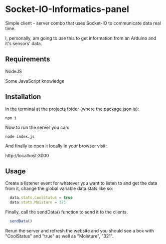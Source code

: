 # Socket-IO-Informatics-panel
Simple client - server combo that uses Socket-IO to communicate data real time.

I, personally, am going to use this to get information from an Arduino and it's sensors' data.

## Requirements

NodeJS

Some JavaScript knowledge

## Installation

In the terminal at the projects folder (where the package.json is):
```console
npm i
```

Now to run the server you can:
```console
node index.js
```

And finally to open it locally in your browser visit:

http://localhost:3000

## Usage

Create a listener event for whatever you want to listen to and get the data from it, change the global variable data.stats like so:
```JavaScript
  data.stats.CoolStatus = true
  data.stats.Moisture = 321
```
Finally, call the sendData() function to send it to the clients.
```JavaScript
  sendData()  
```

Rerun the server and refresh the website and you should see a box with "CoolStatus" and "true" as well as "Moisture", "321".
